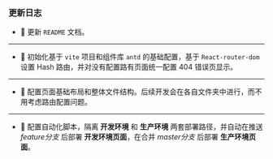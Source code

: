 ### 更新日志

- 🚀 更新 `README` 文档。

---

- 🚀 初始化基于 `vite` 项目和组件库 `antd` 的基础配置，基于 `React-router-dom` 设置 Hash 路由，并对没有配置路有页面统一配置 404 错误页显示。

---

- 🚀 配置页面基础布局和整体文件结构。后续开发会在各自文件夹中进行，而不用考虑路由配置问题。

---

- 🚀 配置自动化脚本，隔离 **开发环境** 和 **生产环境** 两套部署路径，并自动在推送 *feature分支* 后部署 **开发环境页面**，在合并 *master分支* 后部署 **生产环境页面**。
